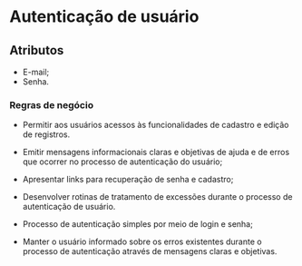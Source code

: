 # Autenticação de usuário

## Atributos
* E-mail;
* Senha.

### Regras de negócio
* Permitir aos usuários acessos às funcionalidades de cadastro e edição de registros.

* Emitir mensagens informacionais claras e objetivas de ajuda e de erros que ocorrer no processo de autenticação do usuário;

* Apresentar links para recuperação de senha e cadastro;

* Desenvolver rotinas de tratamento de excessões durante o processo de autenticação de usuário. 

* Processo de autenticação simples por meio de login e senha;

* Manter o usuário informado sobre os erros existentes durante o processo de autenticação através de mensagens claras e objetivas.
